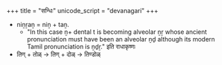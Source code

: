 +++
title = "सन्धिः"
unicode_script = "devanagari"
+++

- niṉṟaṉ = niṉ + taṉ.
  - "In this case ṉ+ dental t is becoming alveolar ṉṟ whose ancient pronunciation must have been an alveolar ṉḏ although its modern Tamil pronunciation is ṉḏṟ." इति राधाकृष्णः
- तिण् + तोळ् → तिण् + दोळ् → तिण्डोळ्
